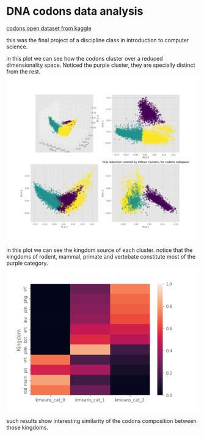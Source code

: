 # DNA codons data analysis

[codons open dataset from kaggle](https://www.kaggle.com/datasets/salikhussaini49/codon-usage)

this was the final project of a discipline class in introduction to computer science.

in this plot we can see how the codons cluster over a reduced dimensionality space. Noticed the purple cluster, they are specially distinct from the rest.
![](reports/3d_pca_cluster.png)

in this plot we can see the kingdom source of each cluster. notice that the kingdoms of rodent, mammal, primate and vertebate constitute most of the purple category.
![](reports/kingdom_kmean.png)

such results show interesting similarity of the codons composition between those kingdoms.
